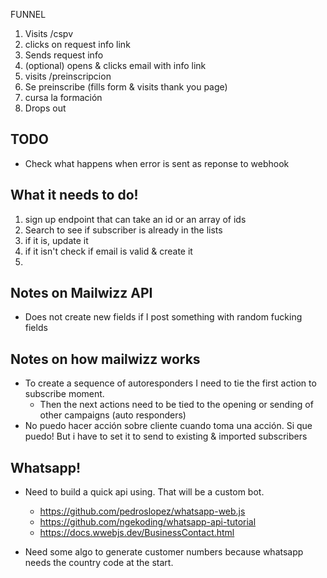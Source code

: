 FUNNEL

1. Visits /cspv
2. clicks on request info link
3. Sends request info
4. (optional) opens & clicks email with info link
5. visits /preinscripcion
6. Se preinscribe (fills form & visits thank you page)
7. cursa la formación
8. Drops out

## TODO

- Check what happens when error is sent as reponse to webhook

## What it needs to do!

1. sign up endpoint that can take an id or an array of ids
2. Search to see if subscriber is already in the lists
3. if it is, update it
4. if it isn't check if email is valid & create it
5.

## Notes on Mailwizz API

- Does not create new fields if I post something with random fucking fields

## Notes on how mailwizz works

- To create a sequence of autoresponders I need to tie the first action to subscribe moment.
  - Then the next actions need to be tied to the opening or sending of other campaigns (auto responders)
- No puedo hacer acción sobre cliente cuando toma una acción. Si que puedo! But i have to set it to send to existing & imported subscribers

## Whatsapp!

- Need to build a quick api using. That will be a custom bot.

  - https://github.com/pedroslopez/whatsapp-web.js
  - https://github.com/ngekoding/whatsapp-api-tutorial
  - https://docs.wwebjs.dev/BusinessContact.html

- Need some algo to generate customer numbers because whatsapp needs the country code at the start.
